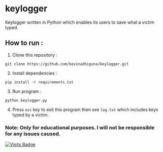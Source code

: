 # keylogger
Keylogger written in Python which enables its users to save what a victim typed.

## How to run :
1) Clone this repository :
```
git clone https://github.com/kevinadhiguna/keylogger.git
```
2) Install dependencies :
```
pip install -r requirements.txt
```
3) Run program :
```
python keylogger.py
```
4) Press `esc` key to exit this program then see `log.txt` which includes keys typed by a victim.

### Note: Only for educational purposes. I will not be responsible for any issues caused.

[![Visits Badge](https://badges.pufler.dev/visits/kevinadhiguna/keylogger)](https://github.com/kevinadhiguna)
